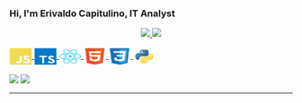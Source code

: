 ### Hi, I'm Erivaldo Capitulino, IT Analyst

<div align="center">
  <a href="https://github.com/ErivaldoCapitulino">
  <img height="160em" src="https://github-readme-stats.vercel.app/api?username=ErivaldoCapitulino&show_icons=true&theme=dracula&include_all_commits=true&count_private=true"/>
  <img height="160em" src="https://github-readme-stats.vercel.app/api/top-langs/?username=ErivaldoCapitulino&layout=compact&langs_count=7&theme=dracula"/>
</div>
  
  <div style="display: inline_block"><br>
    <img align="center" alt="Erivaldo-Js" height="30" width="40" src="https://raw.githubusercontent.com/devicons/devicon/master/icons/javascript/javascript-plain.svg">
    <img align="center" alt="Erivaldo-Ts" height="30" width="40" src="https://raw.githubusercontent.com/devicons/devicon/master/icons/typescript/typescript-plain.svg">
    <img align="center" alt="Erivaldo-React" height="30" width="40" src="https://raw.githubusercontent.com/devicons/devicon/master/icons/react/react-original.svg">
    <img align="center" alt="Erivaldo-HTML" height="30" width="40" src="https://raw.githubusercontent.com/devicons/devicon/master/icons/html5/html5-original.svg">
    <img align="center" alt="Erivaldo-CSS" height="30" width="40" src="https://raw.githubusercontent.com/devicons/devicon/master/icons/css3/css3-original.svg">
    <img align="center" alt="Erivaldo-Python" height="30" width="40" src="https://raw.githubusercontent.com/devicons/devicon/master/icons/python/python-original.svg">
   <!-- <img align="center" alt="Rafa-Csharp" height="30" width="40" src="https://raw.githubusercontent.com/devicons/devicon/master/icons/csharp/csharp-original.svg">-->
  </div><br>
   <!-- <img align="right" alt="Rafa-pic" height="150" style="border-radius:50px;" src="https://media.discordapp.net/attachments/639956127056134178/890373478988013628/Publicacoes_Instagram_1_1.png?width=676&height=676">
  </div> -->
<div>
  <a href = "mailto:vadositi@gmail.com"><img src="https://img.shields.io/badge/-Gmail-%23333?style=for-the-badge&logo=gmail&logoColor=white" target="_blank"></a>
  <a href="https://www.linkedin.com/in/erivaldo-capitulino-b05b2860/" target="_blank"><img src="https://img.shields.io/badge/-LinkedIn-%230077B5?style=for-the-badge&logo=linkedin&logoColor=white" target="_blank"></a> 
  <hr>
  
</div>
